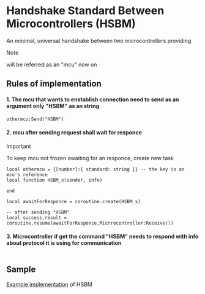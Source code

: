 # Handshake Standard Between Microcontrollers (HSBM)

An minimal, universal handshake between two microcontrollers 
providing 

>[!NOTE]
>will be referred as an "mcu" now on

## Rules of implementation

#### 1. The mcu that wants to enstablish connection need to send as an argument only "HSBM" as an string
```luau
othermcu:Send("HSBM")
```
#### 2. mcu after sending request shall wait for responce
>[!IMPORTANT]
>To keep mcu not frozen awaiting for an responce, create new task

```luau
local othermcu = {[number]:{ standard: string }} -- the key is an mcu's reference
local function HSBM_x(sender, info)
    
end

local awaitForResponce = coroutine.create(HSBM_x)

-- after sending "HSBM"
local success,result = coroutine.resume(awaitForResponce,Micrrocontroller:Receive())
```

#### 3. Microcontroller if get the command "HSBM" needs to respond with info about protocol it is using for communication

```luau

```

## Sample

[Example implementation](sample.luau) of HSBM
